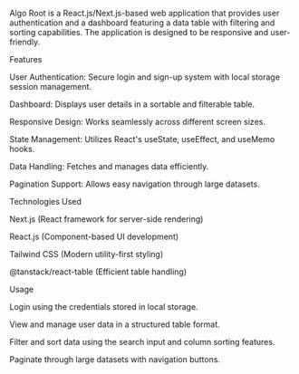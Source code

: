 Algo Root is a React.js/Next.js-based web application that provides user authentication and a dashboard featuring a data table with filtering and sorting capabilities. The application is designed to be responsive and user-friendly.

Features

User Authentication: Secure login and sign-up system with local storage session management.

Dashboard: Displays user details in a sortable and filterable table.

Responsive Design: Works seamlessly across different screen sizes.

State Management: Utilizes React's useState, useEffect, and useMemo hooks.

Data Handling: Fetches and manages data efficiently.

Pagination Support: Allows easy navigation through large datasets.

Technologies Used

Next.js (React framework for server-side rendering)

React.js (Component-based UI development)

Tailwind CSS (Modern utility-first styling)

@tanstack/react-table (Efficient table handling)

Usage

Login using the credentials stored in local storage.

View and manage user data in a structured table format.

Filter and sort data using the search input and column sorting features.

Paginate through large datasets with navigation buttons.